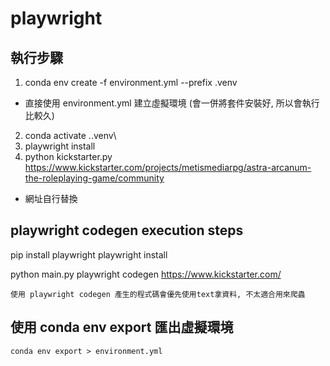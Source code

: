 # playwright 

## 執行步驟
1. conda env create -f environment.yml --prefix .venv
- 直接使用 environment.yml 建立虛擬環境 (會一併將套件安裝好, 所以會執行比較久)
2. conda activate .\.venv\
3. playwright install
4. python kickstarter.py https://www.kickstarter.com/projects/metismediarpg/astra-arcanum-the-roleplaying-game/community
- 網址自行替換

## playwright codegen execution steps
pip install playwright
playwright install

python main.py
playwright codegen https://www.kickstarter.com/
```
使用 playwright codegen 產生的程式碼會優先使用text拿資料, 不太適合用來爬蟲
```

## 使用 conda env export 匯出虛擬環境
```
conda env export > environment.yml
```